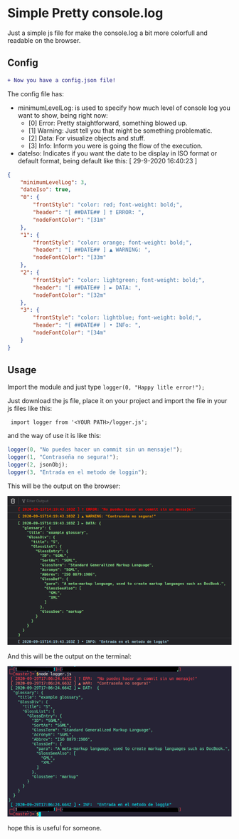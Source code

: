 # Simple Pretty console.log

Just a simple js file for make the console.log a bit more colorfull and readable on the browser.

## Config
```diff
+ Now you have a config.json file!
```
The config file has:

- minimumLevelLog: is used to specify how much level of console log you want to show, being right now:
  - [0] Error: Pretty staightforward, something blowed up.
  - [1] Warning: Just tell you that might be something problematic.
  - [2] Data: For visualize objects and stuff.
  - [3] Info: Inform you were is going the flow of the execution.
- dateIso: Indicates if you want the date to be display in ISO format or default format, being default like this: [ 29-9-2020 16:40:23 ]

```json
{
	"minimumLevelLog": 3,
	"dateIso": true,
	"0": {
		"frontStyle": "color: red; font-weight: bold;",
		"header": "[ ##DATE## ] † ERROR: ",
		"nodeFontColor": "[31m"
	},
	"1": {
		"frontStyle": "color: orange; font-weight: bold;",
		"header": "[ ##DATE## ] ▲ WARNING: ",
		"nodeFontColor": "[33m"
	},
	"2": {
		"frontStyle": "color: lightgreen; font-weight: bold;",
		"header": "[ ##DATE## ] ► DATA: ",
		"nodeFontColor": "[32m"
	},
	"3": {
		"frontStyle": "color: lightblue; font-weight: bold;",
		"header": "[ ##DATE## ] • INFo: ",
		"nodeFontColor": "[34m"
	}
}
```

## Usage
Import the module and just type ``` logger(0, "Happy litle error!"); ```

Just download the js file, place it on your project and import the file in your js files like this:
```
 import logger from '<YOUR PATH>/logger.js';
```
and the way of use it is like this:
```js
logger(0, "No puedes hacer un commit sin un mensaje!");
logger(1, "Contraseña no segura!");
logger(2, jsonObj);
logger(3, "Entrada en el metodo de loggin");
```
This will be the output on the browser:

![Final result](final-result.png)

And this will be the output on the terminal:

![Final result](final-result-node.png)

hope this is useful for someone.
